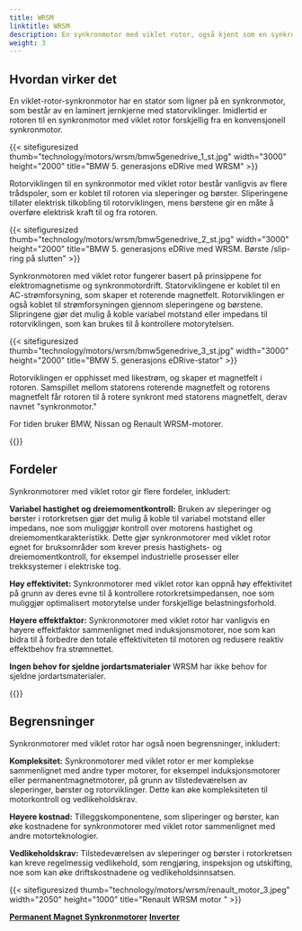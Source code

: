 ```yaml
---
title: WRSM
linktitle: WRSM
description: En synkronmotor med viklet rotor, også kjent som en synkronmotor med slepering, eller eksternt begeistret synkronmotor (EESM) er en type elektrisk motor som kombinerer funksjonene til både synkronmotorer og induksjonsmotorer med viklet rotor.
weight: 3
---
```

<!-- markdownlint-disable MD033 -->

## Hvordan virker det

En viklet-rotor-synkronmotor har en stator som ligner på en synkronmotor, som består av en laminert jernkjerne med statorviklinger. Imidlertid er rotoren til en synkronmotor med viklet rotor forskjellig fra en konvensjonell synkronmotor.

{{< sitefiguresized thumb="technology/motors/wrsm/bmw5genedrive_1_st.jpg" width="3000" height="2000" title="BMW 5. generasjons eDRive med WRSM" >}}

Rotorviklingen til en synkronmotor med viklet rotor består vanligvis av flere trådspoler, som er koblet til rotoren via sleperinger og børster. Sliperingene tillater elektrisk tilkobling til rotorviklingen, mens børstene gir en måte å overføre elektrisk kraft til og fra rotoren.

{{< sitefiguresized thumb="technology/motors/wrsm/bmw5genedrive_2_st.jpg" width="3000" height="2000" title="BMW 5. generasjons eDRive med WRSM. Børste /slip-ring på slutten" >}}

Synkronmotoren med viklet rotor fungerer basert på prinsippene for elektromagnetisme og synkronmotordrift. Statorviklingene er koblet til en AC-strømforsyning, som skaper et roterende magnetfelt. Rotorviklingen er også koblet til strømforsyningen gjennom sleperingene og børstene. Slipringene gjør det mulig å koble variabel motstand eller impedans til rotorviklingen, som kan brukes til å kontrollere motorytelsen.

{{< sitefiguresized thumb="technology/motors/wrsm/bmw5genedrive_3_st.jpg" width="3000" height="2000" title="BMW 5. generasjons eDRive-stator" >}}

Rotorviklingen er opphisset med likestrøm, og skaper et magnetfelt i rotoren. Samspillet mellom statorens roterende magnetfelt og rotorens magnetfelt får rotoren til å rotere synkront med statorens magnetfelt, derav navnet "synkronmotor."

For tiden bruker BMW, Nissan og Renault WRSM-motorer.



{{<evkxdisplayaddarticle />}}

## Fordeler

Synkronmotorer med viklet rotor gir flere fordeler, inkludert:

**Variabel hastighet og dreiemomentkontroll:** Bruken av sleperinger og børster i rotorkretsen gjør det mulig å koble til variabel motstand eller impedans, noe som muliggjør kontroll over motorens hastighet og dreiemomentkarakteristikk. Dette gjør synkronmotorer med viklet rotor egnet for bruksområder som krever presis hastighets- og dreiemomentkontroll, for eksempel industrielle prosesser eller trekksystemer i elektriske tog.

**Høy effektivitet:** Synkronmotorer med viklet rotor kan oppnå høy effektivitet på grunn av deres evne til å kontrollere rotorkretsimpedansen, noe som muliggjør optimalisert motorytelse under forskjellige belastningsforhold.

**Høyere effektfaktor:** Synkronmotorer med viklet rotor har vanligvis en høyere effektfaktor sammenlignet med induksjonsmotorer, noe som kan bidra til å forbedre den totale effektiviteten til motoren og redusere reaktiv effektbehov fra strømnettet.

**Ingen behov for sjeldne jordartsmaterialer** WRSM har ikke behov for sjeldne jordartsmaterialer.

{{<evkxdisplayaddarticle />}}

## Begrensninger

Synkronmotorer med viklet rotor har også noen begrensninger, inkludert:

**Kompleksitet:** Synkronmotorer med viklet rotor er mer komplekse sammenlignet med andre typer motorer, for eksempel induksjonsmotorer eller permanentmagnetmotorer, på grunn av tilstedeværelsen av sleperinger, børster og rotorviklinger. Dette kan øke kompleksiteten til motorkontroll og vedlikeholdskrav.

**Høyere kostnad:** Tilleggskomponentene, som sliperinger og børster, kan øke kostnadene for synkronmotorer med viklet rotor sammenlignet med andre motorteknologier.

**Vedlikeholdskrav:** Tilstedeværelsen av sleperinger og børster i rotorkretsen kan kreve regelmessig vedlikehold, som rengjøring, inspeksjon og utskifting, noe som kan øke driftskostnadene og vedlikeholdsinnsatsen.

{{< sitefiguresized thumb="technology/motors/wrsm/renault_motor_3.jpeg" width="2050" height="1000" title="Renault WRSM motor " >}}

<div class="mt-3 mb-3">
    <a href="../pmsm/" class="text-decoration-none text-black"><strong><i class="bi-arrow-left"></i> Permanent Magnet Synkronmotorer</strong></a>
    <a href="../inverter/" class="text-decoration-none text-black float-end"><strong>Inverter<i class="bi-arrow-right"></i></strong></a>
</div>